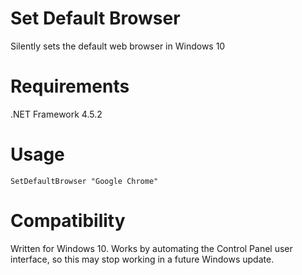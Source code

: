 # Set Default Browser
Silently sets the default web browser in Windows 10

# Requirements
.NET Framework 4.5.2

# Usage
`SetDefaultBrowser "Google Chrome"`

# Compatibility
Written for Windows 10. Works by automating the Control Panel user interface, so this may stop working in a future Windows update.
